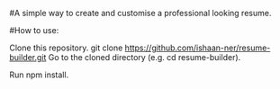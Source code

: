 #A simple way to create and customise a professional looking resume.

#How to use:

Clone this repository.
git clone https://github.com/ishaan-ner/resume-builder.git
Go to the cloned directory (e.g. cd resume-builder).

Run npm install.
